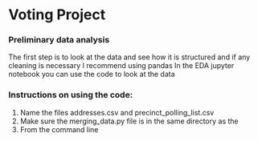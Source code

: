 # Voting Project

### Preliminary data analysis
The first step is to look at the data and see how it is structured and if any cleaning is necessary
I recommend using pandas
In the EDA jupyter notebook you can use the code to look at the data 

### Instructions on using the code:
1. Name the files addresses.csv and precinct_polling_list.csv 
2. Make sure the merging_data.py file is in the same directory as the 
3. From the command line
